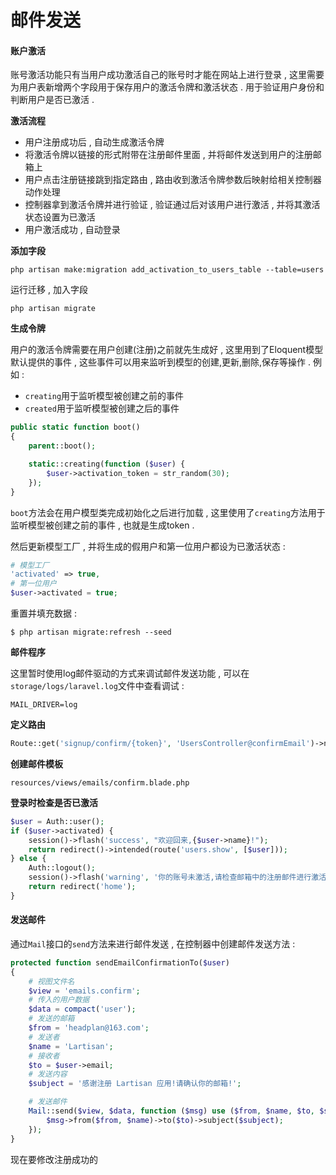 # 邮件发送

#### 账户激活

账号激活功能只有当用户成功激活自己的账号时才能在网站上进行登录 , 这里需要为用户表新增两个字段用于保存用户的激活令牌和激活状态 . 用于验证用户身份和判断用户是否已激活 .

**激活流程**

* 用户注册成功后 , 自动生成激活令牌
* 将激活令牌以链接的形式附带在注册邮件里面 , 并将邮件发送到用户的注册邮箱上
* 用户点击注册链接跳到指定路由 , 路由收到激活令牌参数后映射给相关控制器动作处理
* 控制器拿到激活令牌并进行验证 , 验证通过后对该用户进行激活 , 并将其激活状态设置为已激活
* 用户激活成功 , 自动登录

**添加字段**

```
php artisan make:migration add_activation_to_users_table --table=users
```

运行迁移 , 加入字段

```
php artisan migrate
```

**生成令牌**

用户的激活令牌需要在用户创建\(注册\)之前就先生成好 , 这里用到了Eloquent模型默认提供的事件 , 这些事件可以用来监听到模型的创建,更新,删除,保存等操作 . 例如 :

* `creating`用于监听模型被创建之前的事件
* `created`用于监听模型被创建之后的事件

```php
public static function boot()
{
    parent::boot();

    static::creating(function ($user) {
        $user->activation_token = str_random(30);
    });
}
```

`boot`方法会在用户模型类完成初始化之后进行加载 , 这里使用了`creating`方法用于监听模型被创建之前的事件 , 也就是生成token .

然后更新模型工厂 , 并将生成的假用户和第一位用户都设为已激活状态 :

```php
# 模型工厂
'activated' => true,
# 第一位用户
$user->activated = true;
```

重置并填充数据 :

```
$ php artisan migrate:refresh --seed
```

**邮件程序**

这里暂时使用log邮件驱动的方式来调试邮件发送功能 , 可以在`storage/logs/laravel.log`文件中查看调试 :

```
MAIL_DRIVER=log
```

**定义路由**

```php
Route::get('signup/confirm/{token}', 'UsersController@confirmEmail')->name('confirm_email');
```

**创建邮件模板**

```
resources/views/emails/confirm.blade.php
```

**登录时检查是否已激活**

```php
$user = Auth::user();
if ($user->activated) {
    session()->flash('success', "欢迎回来,{$user->name}!");
    return redirect()->intended(route('users.show', [$user]));
} else {
    Auth::logout();
    session()->flash('warning', '你的账号未激活,请检查邮箱中的注册邮件进行激活.');
    return redirect('home');
}
```

#### 发送邮件

通过`Mail`接口的`send`方法来进行邮件发送 , 在控制器中创建邮件发送方法 :

```php
protected function sendEmailConfirmationTo($user)
{
    # 视图文件名
    $view = 'emails.confirm';
    # 传入的用户数据
    $data = compact('user');
    # 发送的邮箱
    $from = 'headplan@163.com';
    # 发送者
    $name = 'Lartisan';
    # 接收者
    $to = $user->email;
    # 发送内容
    $subject = '感谢注册 Lartisan 应用!请确认你的邮箱!';

    # 发送邮件
    Mail::send($view, $data, function ($msg) use ($from, $name, $to, $subject) {
        $msg->from($from, $name)->to($to)->subject($subject);
    });
}
```

现在要修改注册成功的

